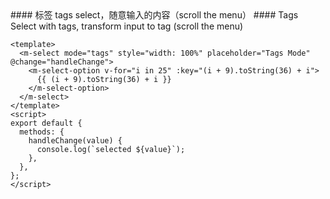 <cn>
#### 标签
tags select，随意输入的内容（scroll the menu）
</cn>

<us>
#### Tags
Select with tags, transform input to tag (scroll the menu)
</us>

```vue
<template>
  <m-select mode="tags" style="width: 100%" placeholder="Tags Mode" @change="handleChange">
    <m-select-option v-for="i in 25" :key="(i + 9).toString(36) + i">
      {{ (i + 9).toString(36) + i }}
    </m-select-option>
  </m-select>
</template>
<script>
export default {
  methods: {
    handleChange(value) {
      console.log(`selected ${value}`);
    },
  },
};
</script>
```
